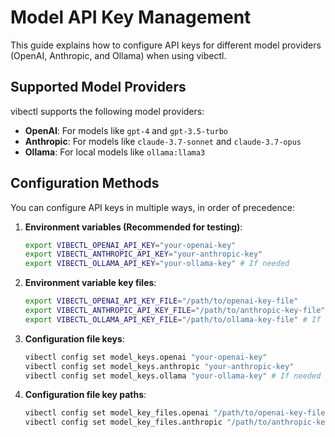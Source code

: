 # Model API Key Management

This guide explains how to configure API keys for different model providers (OpenAI, Anthropic, and Ollama) when using vibectl.

## Supported Model Providers

vibectl supports the following model providers:

- **OpenAI**: For models like `gpt-4` and `gpt-3.5-turbo`
- **Anthropic**: For models like `claude-3.7-sonnet` and `claude-3.7-opus`
- **Ollama**: For local models like `ollama:llama3`

## Configuration Methods

You can configure API keys in multiple ways, in order of precedence:

1. **Environment variables (Recommended for testing)**:
   ```sh
   export VIBECTL_OPENAI_API_KEY="your-openai-key"
   export VIBECTL_ANTHROPIC_API_KEY="your-anthropic-key"
   export VIBECTL_OLLAMA_API_KEY="your-ollama-key" # If needed
   ```

2. **Environment variable key files**:
   ```sh
   export VIBECTL_OPENAI_API_KEY_FILE="/path/to/openai-key-file"
   export VIBECTL_ANTHROPIC_API_KEY_FILE="/path/to/anthropic-key-file"
   export VIBECTL_OLLAMA_API_KEY_FILE="/path/to/ollama-key-file" # If needed
   ```

3. **Configuration file keys**:
   ```sh
   vibectl config set model_keys.openai "your-openai-key"
   vibectl config set model_keys.anthropic "your-anthropic-key"
   vibectl config set model_keys.ollama "your-ollama-key" # If needed
   ```

4. **Configuration file key paths**:
   ```sh
   vibectl config set model_key_files.openai "/path/to/openai-key-file"
   vibectl config set model_key_files.anthropic "/path/to/anthropic-key-file"
   vibectl config set model_key_files.ollama "/path/to/ollama-key-file" # If needed
   ```

5. **Legacy environment variables (for backward compatibility)**:
   ```sh
   export OPENAI_API_KEY="your-openai-key"
   export ANTHROPIC_API_KEY="your-anthropic-key"
   export OLLAMA_API_KEY="your-ollama-key" # If needed
   ```

## Setting Up Model Keys

### OpenAI Models

To use OpenAI models like `gpt-4` or `gpt-3.5-turbo`:

1. Sign up for an API key at [OpenAI API](https://platform.openai.com/)
2. Configure your key using one of the methods above
3. Select an OpenAI model:
   ```sh
   vibectl config set model gpt-4
   ```

Example:
```sh
# Set key via environment variable
export VIBECTL_OPENAI_API_KEY="sk-abcdef1234567890"

# Or store in a file (more secure)
echo "sk-abcdef1234567890" > ~/.openai-key
chmod 600 ~/.openai-key  # Set proper permissions
vibectl config set model_key_files.openai ~/.openai-key

# Use an OpenAI model
vibectl config set model gpt-4
vibectl get pods
```

### Anthropic Models

To use Anthropic models like `claude-3.7-sonnet` or `claude-3.7-opus`:

1. Sign up for an API key at [Anthropic API](https://console.anthropic.com/)
2. Configure your key using one of the methods above
3. Select an Anthropic model (default is `claude-3.7-sonnet`):
   ```sh
   vibectl config set model claude-3.7-sonnet
   ```

Example:
```sh
# Set key via environment variable
export VIBECTL_ANTHROPIC_API_KEY="sk-ant-abcdef1234567890"

# Or store in a file (more secure)
echo "sk-ant-abcdef1234567890" > ~/.anthropic-key
chmod 600 ~/.anthropic-key  # Set proper permissions
vibectl config set model_key_files.anthropic ~/.anthropic-key

# Use an Anthropic model
vibectl config set model claude-3.7-sonnet
vibectl get pods
```

### Ollama Models

To use local Ollama models:

1. Install [Ollama](https://ollama.ai/)
2. Run Ollama locally with `ollama serve`
3. Pull the model you want to use:
   ```sh
   ollama pull llama3
   ```
4. Configure vibectl to use Ollama model:
   ```sh
   vibectl config set model ollama:llama3
   ```

Example:
```sh
# Start the Ollama server
ollama serve &

# Pull your preferred model
ollama pull llama3

# Configure vibectl to use this model
vibectl config set model ollama:llama3

# Use your local model
vibectl get pods
```

Note: Ollama typically doesn't require an API key for local usage, but if you're using a custom Ollama setup that requires authentication, you can configure a key using the methods described above.

## Checking API Key Configuration

To check which model you're configured to use:
```sh
vibectl config get model
```

To see your full configuration (API keys will be hidden):
```sh
vibectl config show
```

## Security Recommendations

- **Don't store API keys in your shell history**: Use key files whenever possible
- **Set restrictive permissions on key files**: `chmod 600 ~/.your-key-file`
- **Don't commit API keys to version control**: Add key files to your `.gitignore`
- **Prefer environment variable key files** over direct environment variables for security
- **For production deployments**: Use a dedicated service account and rotate keys regularly

## Troubleshooting

If you encounter authentication errors:

1. Verify your API key is valid and not expired
2. Check that you've set the key for the correct provider
3. Ensure proper permissions on key files
4. Try using an environment variable to rule out file reading issues

For missing API key errors, vibectl will show detailed instructions on how to set up your key.
